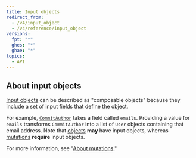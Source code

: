 ```yaml
---
title: Input objects
redirect_from:
  - /v4/input_object
  - /v4/reference/input_object
versions:
  fpt: "*"
  ghes: "*"
  ghae: "*"
topics:
  - API
---
```


## About input objects

[Input objects](https://graphql.github.io/graphql-spec/June2018/#sec-Input-Objects) can be described as "composable objects" because they include a set of input fields that define the object.

For example, [`CommitAuthor`](/graphql/reference/input-objects#commitauthor) takes a field called `emails`. Providing a value for `emails` transforms `CommitAuthor` into a list of `User` objects containing that email address. Note that [objects](/graphql/reference/objects) **may** have input objects, whereas [mutations](/graphql/reference/mutations) **require** input objects.

For more information, see "[About mutations](/graphql/guides/forming-calls-with-graphql#about-mutations)."

<!-- this page is pre-rendered by scripts because it's too big to load dynamically -->
<!-- see lib/graphql/static/prerendered-input-objects.json -->
